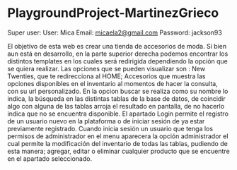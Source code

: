 # PlaygroundProject-MartinezGrieco

Super user:
User: Mica
Email: micaela2@gmail.com
Password: jackson93

El objetivo de esta web es crear una tienda de accesorios de moda. Si bien aun está en desarrollo, en la parte superior derecha podemos encontrar los distintos templates en los cuales será redirigida dependiendo la opción que se quiera realizar. Las opciones que se pueden visualizar son : New Twenties, que te redirecciona al HOME; Accesorios que muestra las opciones disponibles en el inventario al momentos de hacer la consulta, con su url personalizado. En la opcion buscar se realiza como su nombre lo indica, la búsqueda en las distintas tablas de la base de datos, de coincidir algo con alguna de las tablas arroja el resultado en pantalla, de no hacerlo indica que no se encuentra disponible. El apartado Login permite el registro de un usuario nuevo en la plataforma o de iniciar sesión de ya estar previamente registrado.
Cuando inicia sesión un usuario que tenga los permisos de administrador en el menu aparecera la opción administrador el cual permite la modificación del inventario de todas las tablas, pudiendo de esta manera; agregar, editar o eliminar cualquier producto que se encuentre en el apartado seleccionado.
